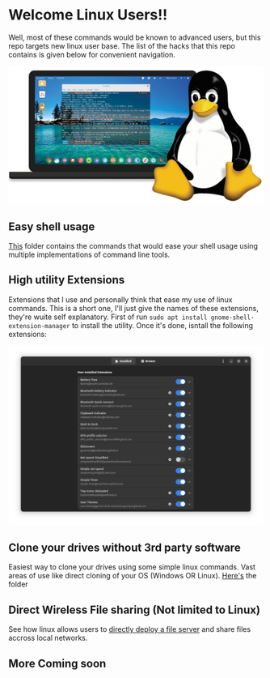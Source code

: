 # Welcome Linux Users!!
Well, most of these commands would be known to advanced users, but this repo targets new linux user base. The list of the hacks that this repo contains is given below for convenient navigation.

<p align="center">
  <img src="/assets/second.jpg" width="600"/>

</p>

## Easy shell usage
[This](/alias-shell-customization) folder contains the commands that would ease your shell usage using multiple implementations of command line tools.

## High utility Extensions
Extensions that I use and personally think that ease my use of linux commands.
This is a short one, I'll just give the names of these extensions, they're wuite self explanatory.
First of run `sudo apt install gnome-shell-extension-manager` to install the utility. Once it's done, isntall the following extensions:

<p align="center">
  <img src="/assets/extensions.png" width="900"/>

</p>


## Clone your drives without 3rd party software
Easiest way to clone your drives using some simple linux commands. Vast areas of use like direct cloning of your OS (Windows OR Linux). [Here's](/cloning-your-machine) the folder

## Direct Wireless File sharing (Not limited to Linux)
See how linux allows users to [directly deploy a file server](/direct-wireless-file-sharing) and share files accross local networks.

## More Coming soon
